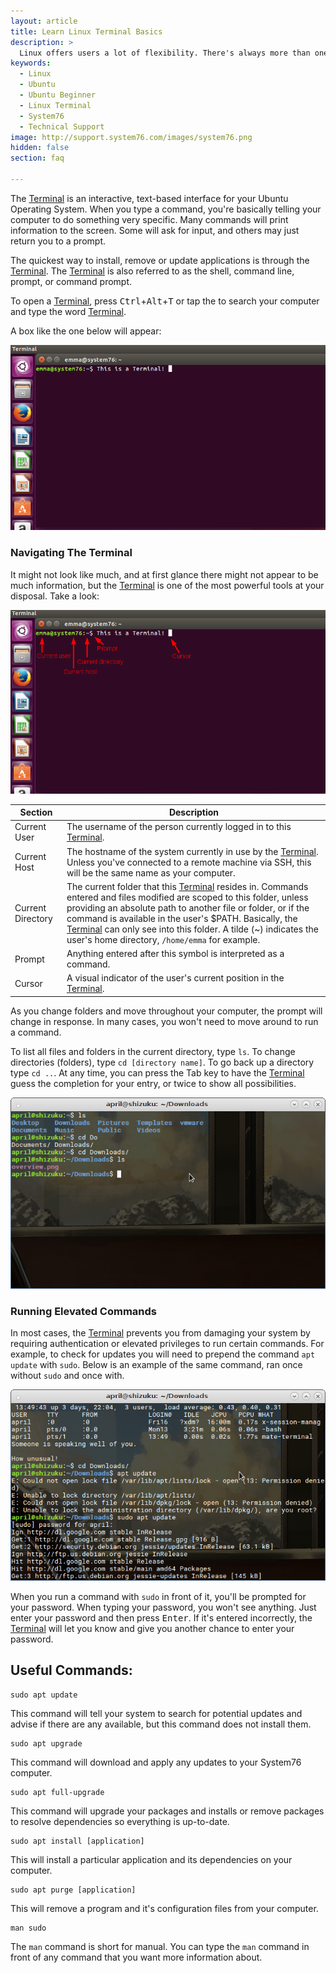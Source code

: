 ```yaml
---
layout: article
title: Learn Linux Terminal Basics
description: >
  Linux offers users a lot of flexibility. There's always more than one way to complete a task, and using the terminal is one of them.
keywords:
  - Linux
  - Ubuntu
  - Ubuntu Beginner
  - Linux Terminal
  - System76
  - Technical Support
image: http://support.system76.com/images/system76.png
hidden: false
section: faq

---
```


The <u>Terminal</u> is an interactive, text-based interface for your Ubuntu Operating System. When you type a command, you're basically telling your computer to do something very specific. Many commands will print information to the screen. Some will ask for input, and others may just return you to a prompt.

The quickest way to install, remove or update applications is through the <u>Terminal</u>. The <u>Terminal</u> is also referred to as the shell, command line, prompt, or command prompt.

To open a <u>Terminal</u>, press <kbd>Ctrl</kbd>+<kbd>Alt</kbd>+<kbd>T</kbd> or tap the <kbd><span class="fl-ubuntu"></span></kbd> to search your computer and type the word <u>Terminal</u>.

A box like the one below will appear:

![Ubuntu Terminal](/images//ubuntu-terminal/terminalmain.png)

### Navigating The Terminal

It might not look like much, and at first glance there might not appear to be much information, but the <u>Terminal</u> is one of the most powerful tools at your disposal. Take a look:

![Ubuntu Terminal Overview](/images//ubuntu-terminal/overview.png)

Section | Description
--------|------------
Current User | The username of the person currently logged in to this <u>Terminal</u>.
Current Host | The hostname of the system currently in use by the <u>Terminal</u>. Unless you've connected to a remote machine via SSH, this will be the same name as your computer.
Current Directory | The current folder that this <u>Terminal</u> resides in. Commands entered and files modified are scoped to this folder, unless providing an absolute path to another file or folder, or if the command is available in the user's $PATH. Basically, the <u>Terminal</u> can only see into this folder. A tilde (~) indicates the user's home directory, `/home/emma` for example.
Prompt | Anything entered after this symbol is interpreted as a command.
Cursor | A visual indicator of the user's current position in the <u>Terminal</u>.

As you change folders and move throughout your computer, the prompt will change in response. In many cases, you won't need to move around to run a command.

To list all files and folders in the current directory, type `ls`. To change directories (folders), type `cd [directory name]`. To go back up a directory type `cd ..`. At any time, you can press the Tab key to have the <u>Terminal</u> guess the completion for your entry, or twice to show all possibilities.

![Moving around](/images//ubuntu-terminal/moving-around.png)

### Running Elevated Commands

In most cases, the <u>Terminal</u> prevents you from damaging your system by requiring authentication or elevated privileges to run certain commands. For example, to check for updates you will need to prepend the command `apt update` with `sudo`. Below is an example of the same command, ran once without `sudo` and once with. 

![Using sudo](/images//ubuntu-terminal/sudo.png)

When you run a command with `sudo` in front of it, you'll be prompted for your password. When typing your password, you won't see anything. Just enter your password and then press <kbd>Enter</kbd>. If it's entered incorrectly, the <u>Terminal</u> will let you know and give you another chance to enter your password.

## Useful Commands:

```
sudo apt update
```

This command will tell your system to search for potential updates and advise if there are any available, but this command does not install them.

```
sudo apt upgrade
```

This command will download and apply any updates to your System76 computer.

```
sudo apt full-upgrade
```

This command will upgrade your packages and installs or remove packages to resolve dependencies so everything is up-to-date.


```
sudo apt install [application]
```

This will install a particular application and its dependencies on your computer.

```
sudo apt purge [application]
```

This will remove a program and it's configuration files from your computer.

```
man sudo
```

The `man` command is short for manual. You can type the `man` command in front of any command that you want more information about.
